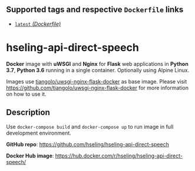 ## Supported tags and respective `Dockerfile` links

* [`latest` _(Dockerfile)_](https://github.com/hseling/hseling-api-direct-speech/blob/master/Dockerfile)

# hseling-api-direct-speech

**Docker** image with **uWSGI** and **Nginx** for **Flask** web applications in **Python 3.7**, **Python 3.6** running in a single container. Optionally using Alpine Linux.

Images use [tiangolo/uwsgi-nginx-flask-docker](https://hub.docker.com/r/tiangolo/uwsgi-nginx-flask/) as base image. Please visit https://github.com/tiangolo/uwsgi-nginx-flask-docker for more information on how to use it.

## Description

Use `docker-compose build` and `docker-compose up` to run image in full development environment.

**GitHub repo**: <https://github.com/hseling/hseling-api-direct-speech>

**Docker Hub image**: <https://hub.docker.com/r/hseling/hseling-api-direct-speech/>

